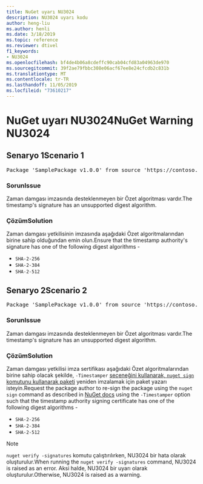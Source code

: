 ```yaml
---
title: NuGet uyarı NU3024
description: NU3024 uyarı kodu
author: heng-liu
ms.author: henli
ms.date: 3/18/2019
ms.topic: reference
ms.reviewer: dtivel
f1_keywords:
- NU3024
ms.openlocfilehash: bf4de4b06a8cdeffc90cab04cfd83a04963de970
ms.sourcegitcommit: 39f2ae79fbbc308e06acf67ee8e24cfcdb2c831b
ms.translationtype: MT
ms.contentlocale: tr-TR
ms.lasthandoff: 11/05/2019
ms.locfileid: "73610217"
---
```

# <a name="nuget-warning-nu3024"></a><span data-ttu-id="d4cea-103">NuGet uyarı NU3024</span><span class="sxs-lookup"><span data-stu-id="d4cea-103">NuGet Warning NU3024</span></span>

## <a name="scenario-1"></a><span data-ttu-id="d4cea-104">Senaryo 1</span><span class="sxs-lookup"><span data-stu-id="d4cea-104">Scenario 1</span></span>

<pre>Package 'SamplePackage v1.0.0' from source 'https://contoso.com/index.json': The timestamp signature has an unsupported digest algorithm. The following algorithms are supported: : SHA-2-256, SHA-2-384, SHA-2-512.</pre>

### <a name="issue"></a><span data-ttu-id="d4cea-105">Sorun</span><span class="sxs-lookup"><span data-stu-id="d4cea-105">Issue</span></span>

<span data-ttu-id="d4cea-106">Zaman damgası imzasında desteklenmeyen bir Özet algoritması vardır.</span><span class="sxs-lookup"><span data-stu-id="d4cea-106">The timestamp's signature has an unsupported digest algorithm.</span></span>


### <a name="solution"></a><span data-ttu-id="d4cea-107">Çözüm</span><span class="sxs-lookup"><span data-stu-id="d4cea-107">Solution</span></span>

<span data-ttu-id="d4cea-108">Zaman damgası yetkilisinin imzasında aşağıdaki Özet algoritmalarından birine sahip olduğundan emin olun.</span><span class="sxs-lookup"><span data-stu-id="d4cea-108">Ensure that the timestamp authority's signature has one of the following digest algorithms -</span></span> 
* `SHA-2-256`
* `SHA-2-384`
* `SHA-2-512`



## <a name="scenario-2"></a><span data-ttu-id="d4cea-109">Senaryo 2</span><span class="sxs-lookup"><span data-stu-id="d4cea-109">Scenario 2</span></span>

<pre>Package 'SamplePackage v1.0.0' from source 'https://contoso.com/index.json': The primary signature's timestamp signature has an unsupported digest algorithm.</pre>

### <a name="issue"></a><span data-ttu-id="d4cea-110">Sorun</span><span class="sxs-lookup"><span data-stu-id="d4cea-110">Issue</span></span>

<span data-ttu-id="d4cea-111">Zaman damgası imzasında desteklenmeyen bir Özet algoritması vardır.</span><span class="sxs-lookup"><span data-stu-id="d4cea-111">The timestamp's signature has an unsupported digest algorithm.</span></span>


### <a name="solution"></a><span data-ttu-id="d4cea-112">Çözüm</span><span class="sxs-lookup"><span data-stu-id="d4cea-112">Solution</span></span>

<span data-ttu-id="d4cea-113">Zaman damgası yetkilisi imza sertifikası aşağıdaki Özet algoritmalarından birine sahip olacak şekilde, `-Timestamper` [seçeneğini kullanarak, `nuget sign` komutunu kullanarak paketi](https://docs.microsoft.com/nuget/create-packages/sign-a-package) yeniden imzalamak için paket yazarı isteyin.</span><span class="sxs-lookup"><span data-stu-id="d4cea-113">Request the package author to re-sign the package using the `nuget sign` command as described in [NuGet docs](https://docs.microsoft.com/nuget/create-packages/sign-a-package) using the `-Timestamper` option such that the timestamp authority signing certificate has one of the following digest algorithms -</span></span>
* `SHA-2-256`
* `SHA-2-384`
* `SHA-2-512`


> [!Note]
> <span data-ttu-id="d4cea-114">`nuget verify -signatures` komutu çalıştırılırken, NU3024 bir hata olarak oluşturulur.</span><span class="sxs-lookup"><span data-stu-id="d4cea-114">When running the `nuget verify -signatures` command, NU3024 is raised as an error.</span></span> <span data-ttu-id="d4cea-115">Aksi halde, NU3024 bir uyarı olarak oluşturulur.</span><span class="sxs-lookup"><span data-stu-id="d4cea-115">Otherwise, NU3024 is raised as a warning.</span></span>